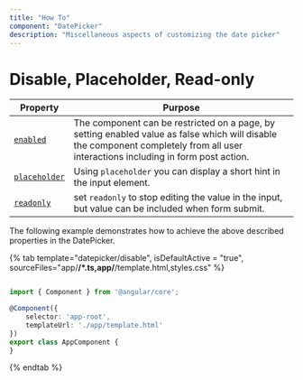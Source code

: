 ```yaml
---
title: "How To"
component: "DatePicker"
description: "Miscellaneous aspects of customizing the date picker"
---
```


# Disable, Placeholder, Read-only

Property | Purpose
-----|-----
 [`enabled`](../../api/datepicker#enabled) | The component can be restricted on a page, by setting enabled value as false which will disable the component completely from all user interactions including in form post action.
[`placeholder`](../../api/datepicker#placeholder) | Using `placeholder` you can display a short hint in the input element.
[`readonly`](../../api/datepicker#readonly)       | set `readonly` to stop editing the value in the input, but value can be included when form submit.

The following example demonstrates how to achieve the above described properties in the DatePicker.

{% tab template="datepicker/disable", isDefaultActive = "true",  sourceFiles="app/**/*.ts,app/**/template.html,styles.css" %}

```typescript

import { Component } from '@angular/core';

@Component({
    selector: 'app-root',
    templateUrl: './app/template.html'
})
export class AppComponent {
}

```

{% endtab %}
